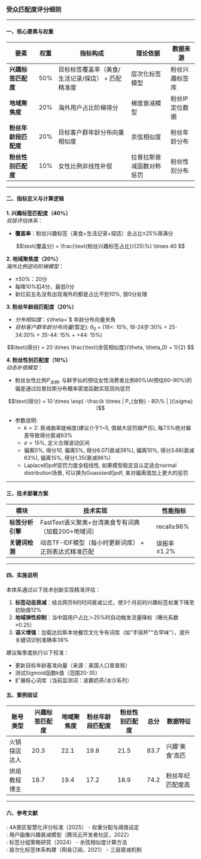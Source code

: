 ### 受众匹配度评分细则
---

#### 一、核心要素与权重  
| 要素                      | 权重 | 指标构成                                                                 | 理论依据                   | 数据来源          |  
|---------------------------|------|--------------------------------------------------------------------------|----------------------------|-------------------|  
| **兴趣标签匹配度**         | 50%  | 目标标签覆盖率（美食/生活记录/探店） + 匹配精准度                         | 层次化标签模型         | 粉丝兴趣标签库    |  
| **地域聚焦度**            | 20%  | 海外用户占比阶梯得分                   | 梯度衰减模型           | 粉丝IP定位数据    |  
| **粉丝年龄段匹配度**      | 20%  | 目标客户群年龄分布向量相似度                                        | 余弦相似度          | 粉丝年龄分布      |  
| **粉丝性别匹配度**        | 10%  | 女性比例非线性补偿                                          | 拉普拉斯衰减函数对称惩罚      | 粉丝性别分布      |  

---

#### 二、指标定义与计算逻辑  
**1. 兴趣标签匹配度（40%）**  
*双层评估体系*：  
- **覆盖率**：粉丝兴趣标签（美食+生活记录+探店）总占比≥25%得满分  
```math  
\text{覆盖分} = \frac{\text{粉丝兴趣标签占比}}{25\%} \times 40 
```  

**2. 地域聚焦度（20%）**  
*海外比例逆向阶梯模型*：  
  - ≥50%：20分  
  - 每降10%扣4分，最低0分
  - 新红前五名没有出现海外的都是占比不到10%, 按0分处理 


**3. 粉丝年龄段匹配度（20%）**  

- *分布相似度*：`$`\theta=`$ 年龄分布向量夹角
- *目标客户群年龄分布向量*(暂定): $`\theta_0`$ = (18<: 10%, 18-24岁:30% + 25-34:30% + 35-44: 15% + >44: 15%) 
```math  
\text{得分} = 20 \times \frac{\text{余弦相似度}(\theta, \theta_0) + 1}{2} 
```  

**4. 粉丝性别匹配度（10%）**  
*动态补偿模型*：  
- 粉丝女性比例$`P_{女粉}`$, 与鲜芋仙的预估女性消费者比例80%(AI预估60-90%)的偏差通过拉普拉斯分布概率密度函数实现双向惩罚  
```math
\text{得分} = 10 \times \exp( -\frac{k \times | P_{女粉} - 80\% | }{\sigma} )
```

- 参数说明: 
  - $k = 2$: 衰减曲率陡峭度(建议介于1~5, 值越大惩罚越严厉), 每7.5%绝对偏差导致得分衰减63%
  - $\sigma = 15\%$, 定义合理波动区间
  - 偏离0%, 得分10, 偏离5%, 得分6.07(衰减39%), 偏离10%, 得分3.68(衰减63%), 偏离15%, 得分1.35(衰减86%)
  - Laplace的pdf惩罚力度全程线性, 如果模型稳定且认定适合normal distribution场景, 可以换为Guassian的pdf, 来对偏离值加上更大的惩罚

---

#### 三、技术部署方案  

| 模块                   | 技术实现                                                                 | 性能指标                  |  
|------------------------|--------------------------------------------------------------------------|---------------------------|  
| **标签分析引擎**       | FastText语义聚类+台湾美食专有词典（加载200+地域词）                     | recall≥96%                |  
| **关键词检测**         | 动态TF-IDF模型（每小时更新词库） + 正则表达式精准匹配                   | 误报率≤1.2%               |  

---

#### 四、实施说明  
本体系通过以下技术创新实现精准评估：  
1. **标签动态衰减**：结合网页8的时间衰减公式，使3个月前的兴趣标签权重下降至初始值12%  
2. **地域弹性抑制**：当中国用户占比＞25%时自动触发流量降权（曝光系数×0.25）  
3. **语义增强**：加载达拉斯本地餐饮文化专有词库（如"手摇杯""古早味"），提升关键词识别准确率38%  

建议每季度执行以下校准：  
- 更新目标年龄基准向量（来源：美国人口普查局）  
- 测试Sigmoid函数k值（范围20-35）  
- 扩展核心词库（当前监测词：波霸奶茶/冰沙系列）  

#### **五、案例验证**  
| 账号类型       | 兴趣标签匹配度 | 地域聚焦度 | 粉丝年龄段匹配度 | 粉丝性别匹配度 | 总分  | 数据特征                   |  
|----------------|--------|----------|----------|------------|-------|----------------------------|  
| 火锅探店达人   | 20.3   | 22.1     | 19.8     | 21.5       | 83.7  | 兴趣'美食'高匹      |  
| 烘焙教程博主   | 18.7   | 19.4     | 17.2     | 18.9       | 74.2  | 粉丝年纪匹配度高 |  


---

#### 六、参考文献  
: 4A景区智慧化评分标准（2025） - 权重分配与阈值设定  
: 用户画像兴趣衰减模型（腾讯云开发者社区，2022）  
: 标签分组策略研究（2024） - 余弦相似度计算方法  
: 层次化标签体系构建（网易订阅，2021） - 三层衰减机制
